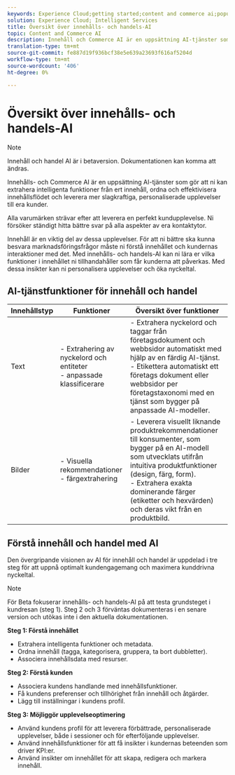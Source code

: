 ```yaml
---
keywords: Experience Cloud;getting started;content and commerce ai;popular topics;Intelligent Services;ccai
solution: Experience Cloud; Intelligent Services
title: Översikt över innehålls- och handels-AI
topic: Content and Commerce AI
description: Innehåll och Commerce AI är en uppsättning AI-tjänster som gör att ni kan extrahera intelligenta funktioner från ert innehåll, ordna, effektivisera innehållsflödet och leverera mer slagkraftiga, personaliserade upplevelser till era kunder.
translation-type: tm+mt
source-git-commit: fe887d19f936bcf38e5e639a23693f616af5204d
workflow-type: tm+mt
source-wordcount: '406'
ht-degree: 0%

---
```



# Översikt över innehålls- och handels-AI

>[!NOTE]
>
>Innehåll och handel AI är i betaversion. Dokumentationen kan komma att ändras.

Innehålls- och Commerce AI är en uppsättning AI-tjänster som gör att ni kan extrahera intelligenta funktioner från ert innehåll, ordna och effektivisera innehållsflödet och leverera mer slagkraftiga, personaliserade upplevelser till era kunder.

Alla varumärken strävar efter att leverera en perfekt kundupplevelse. Ni försöker ständigt hitta bättre svar på alla aspekter av era kontaktytor.

Innehåll är en viktig del av dessa upplevelser. För att ni bättre ska kunna besvara marknadsföringsfrågor måste ni förstå innehållet och kundernas interaktioner med det. Med innehålls- och handels-AI kan ni lära er vilka funktioner i innehållet ni tillhandahåller som får kunderna att påverkas. Med dessa insikter kan ni personalisera upplevelser och öka nyckeltal.

## AI-tjänstfunktioner för innehåll och handel

| Innehållstyp | Funktioner | Översikt över funktioner |
| --- | --- | --- |
| Text | - Extrahering av nyckelord och entiteter <br>- anpassade klassificerare | - Extrahera nyckelord och taggar från företagsdokument och webbsidor automatiskt med hjälp av en färdig AI-tjänst. <br> - Etikettera automatiskt ett företags dokument eller webbsidor per företagstaxonomi med en tjänst som bygger på anpassade AI-modeller. |
| Bilder | - Visuella rekommendationer <br> - färgextrahering | - Leverera visuellt liknande produktrekommendationer till konsumenter, som bygger på en AI-modell som utvecklats utifrån intuitiva produktfunktioner (design, färg, form). <br> - Extrahera exakta dominerande färger (etiketter och hexvärden) och deras vikt från en produktbild. |

## Förstå innehåll och handel med AI

Den övergripande visionen av AI för innehåll och handel är uppdelad i tre steg för att uppnå optimalt kundengagemang och maximera kunddrivna nyckeltal.

>[!NOTE]
>
>För Beta fokuserar innehålls- och handels-AI på att testa grundsteget i kundresan (steg 1). Steg 2 och 3 förväntas dokumenteras i en senare version och utökas inte i den aktuella dokumentationen.

**Steg 1: Förstå innehållet**
- Extrahera intelligenta funktioner och metadata.
- Ordna innehåll (tagga, kategorisera, gruppera, ta bort dubbletter).
- Associera innehållsdata med resurser.

**Steg 2: Förstå kunden**
- Associera kundens handlande med innehållsfunktioner.
- Få kundens preferenser och tillhörighet från innehåll och åtgärder.
- Lägg till inställningar i kundens profil.

**Steg 3: Möjliggör upplevelseoptimering**
- Använd kundens profil för att leverera förbättrade, personaliserade upplevelser, både i sessioner och för efterföljande upplevelser.
- Använd innehållsfunktioner för att få insikter i kundernas beteenden som driver KPI:er.
- Använd insikter om innehållet för att skapa, redigera och markera innehåll.

